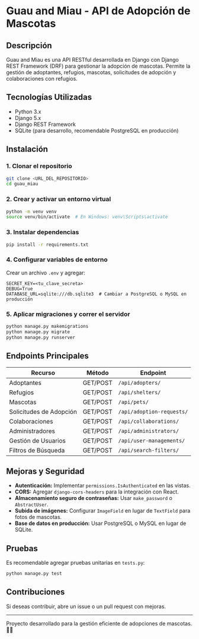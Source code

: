 # Guau and Miau - API de Adopción de Mascotas

## Descripción
Guau and Miau es una API RESTful desarrollada en Django con Django REST Framework (DRF) para gestionar la adopción de mascotas. Permite la gestión de adoptantes, refugios, mascotas, solicitudes de adopción y colaboraciones con refugios.

## Tecnologías Utilizadas
- Python 3.x
- Django 5.x
- Django REST Framework
- SQLite (para desarrollo, recomendable PostgreSQL en producción)

## Instalación
### 1. Clonar el repositorio
```bash
git clone <URL_DEL_REPOSITORIO>
cd guau_miau
```

### 2. Crear y activar un entorno virtual
```bash
python -m venv venv
source venv/bin/activate  # En Windows: venv\Scripts\activate
```

### 3. Instalar dependencias
```bash
pip install -r requirements.txt
```

### 4. Configurar variables de entorno
Crear un archivo `.env` y agregar:
```env
SECRET_KEY=<tu_clave_secreta>
DEBUG=True
DATABASE_URL=sqlite:///db.sqlite3  # Cambiar a PostgreSQL o MySQL en producción
```

### 5. Aplicar migraciones y correr el servidor
```bash
python manage.py makemigrations
python manage.py migrate
python manage.py runserver
```

## Endpoints Principales
| Recurso | Método | Endpoint |
|---------|--------|-----------|
| Adoptantes | GET/POST | `/api/adopters/` |
| Refugios | GET/POST | `/api/shelters/` |
| Mascotas | GET/POST | `/api/pets/` |
| Solicitudes de Adopción | GET/POST | `/api/adoption-requests/` |
| Colaboraciones | GET/POST | `/api/collaborations/` |
| Administradores | GET/POST | `/api/administrators/` |
| Gestión de Usuarios | GET/POST | `/api/user-managements/` |
| Filtros de Búsqueda | GET/POST | `/api/search-filters/` |

## Mejoras y Seguridad
- **Autenticación:** Implementar `permissions.IsAuthenticated` en las vistas.
- **CORS:** Agregar `django-cors-headers` para la integración con React.
- **Almacenamiento seguro de contraseñas:** Usar `make_password` o `AbstractUser`.
- **Subida de imágenes:** Configurar `ImageField` en lugar de `TextField` para fotos de mascotas.
- **Base de datos en producción:** Usar PostgreSQL o MySQL en lugar de SQLite.

## Pruebas
Es recomendable agregar pruebas unitarias en `tests.py`:
```bash
python manage.py test
```

## Contribuciones
Si deseas contribuir, abre un issue o un pull request con mejoras.

---
Proyecto desarrollado para la gestión eficiente de adopciones de mascotas. 🐶🐱


